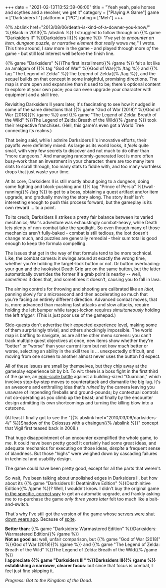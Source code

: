 +++
date = "2021-02-13T13:52:39-08:00"
title = "Yeah yeah, pale horses and scythes and a revolver, we get it"
category = ["Playing A Game"]
game = ["Darksiders II"]
platform = ["PC"]
rating = ["Meh"]
+++

{{% abslink href="2013/08/06/death-is-kind-of-a-downer-you-know/" %}}Back in 2013{{% /abslink %}} I struggled to follow through on {{% game "Darksiders II" %}}Darksiders II{{% /game %}}: <i>"I've yet to encounter an item, dungeon puzzle, or narrative element that really </i>wows<i> me,</i>" I wrote.  This time around, I saw more in the game - and played through more <i>of</i> the game - but still lost interest well before the finish line.

{{% game "Darksiders" %}}The first installment{{% /game %}} felt a lot like an amalgam of {{% tag "God of War" %}}God of War{{% /tag %}} and {{% tag "The Legend of Zelda" %}}The Legend of Zelda{{% /tag %}}, and the sequel builds on that concept in some insightful, promising directions.  The map is more open and expansive than it used to be; there's optional content to explore at your own pace; you can even upgrade your character with equipment and a skill tree.

Revisiting Darksiders II years later, it's fascinating to see how it nudged in some of the same directions that {{% game "God of War (2018)" %}}God of War (2018){{% /game %}} and {{% game "The Legend of Zelda: Breath of the Wild" %}}The Legend of Zelda: Breath of the Wild{{% /game %}} took their respective franchises.  (Hell, this game's even got a World Tree connecting its realms.)

That being said, while I admire Darksiders II's innovative efforts, their payoffs were definitely mixed.  As large as its world looks, it <i>feels</i> quite small, with very few secrets to discover and not much to do other than "more dungeons."  And managing randomly-generated loot is more often busy-work than an investment in your character: there are too many item slots to scroll through, too many stats to fiddle with, and too many worthless drops that just waste your time.

At its core, Darksiders II is still mostly about going to a dungeon, doing some fighting and block-pushing and {{% tag "Prince of Persia" %}}wall-running{{% /tag %}} to get to a boss, obtaining a quest artifact and/or item upgrade, and gradually moving the story along.  The story itself isn't interesting enough to push this process forward, but the gameplay is its own reward ... to a point.

To its credit, Darksiders II strikes a pretty fair balance between its varied mechanics; War's adventure was exhaustingly combat-heavy, while Death lets plenty of non-combat take the spotlight.  So even though many of those mechanics aren't fully-baked - combat is still tedious, the loot doesn't change much, and puzzles are generally remedial - their sum total is good enough to keep the formula compelling.

The issues that get in the way of that formula tend to be more technical.  Like, the combat camera: it swings around at exactly the wrong time, whether you're holding the target-lock button or not.  Or button overloading: your gun and the <s>hookshot</s> Death Grip are on the same button, but the latter automatically overrides the former if a grab point is nearby -- well, <i>sometimes</i> it does that, and sometimes it doesn't, causing you to fall in lava.

The aiming controls for throwing and shooting are calibrated like an <i>idiot</i>, panning slowly for a microsecond and then accelerating so much that you're facing an entirely different direction.  Advanced combat moves, that is, more advanced than mashing fast attacks and slow attacks, require holding the left bumper while target-lockon requires <i>simultaneously</i> holding the left <i>trigger</i>.  (This is just poor use of the gamepad.)

Side-quests don't advertise their expected experience level, making some of them surprisingly trivial, and others shockingly impossible.  The world map is baffling to navigate, as are all the other menu screens: you can't track multiple quest objectives at once, new items show whether they're "better" or "worse" than your current item but not <i>how much</i> better or worse, selecting an ability in the skill tree is ... unexpectedly difficult, and moving from one screen to another almost never uses the button I'd expect.

All of these issues are small by themselves, but they chip away at the gameplay experience bit by bit.  To wit: there is a boss fight in the first third of the game, an <a href="https://guides.gamepressure.com/darksidersii/guide.asp?ID=16148">epic-scale battle</a> against a building-sized "Guardian," which involves step-by-step moves to counterattack and dismantle the big lug.  It's an awesome and enthralling idea that's <i>ruined</i> by the camera leaving you unaware of impending fireballs and ground-pounds; by contextual controls not co-operating as you climb up the beast; and finally by the encounter design admitting its own shortcomings and turning the killing blow into a cutscene.

(At least I finally got to see the "{{% abslink href="2010/03/06/darksiders-4/" %}}Shadow of the Colossus with a chaingun{{% /abslink %}}" concept that Vigil first teased back in 2008.)

That huge disappointment of an encounter exemplified the whole game, to me.  It could have been pretty good!  It certainly had some great ideas, and adequate mechanics for executing on those ideas, <i>despite</i> a frequent sense of blandness.  But those "highs" were weighed down by cascading failures in technical and usability design.

The game could have been pretty good, except for all the parts that weren't.

So wait, I've been talking about unpolished edges in Darksiders II, but how about its {{% game "Darksiders II: Deathinitive Edition" %}}Deathinitive Edition{{% /game %}}?  Well, I wouldn't know.  I didn't buy the original game <a href="https://steamcommunity.com/app/50620/discussions/0/496880503058530074/#c496880503058651709">in the specific, correct way</a> to get an automatic upgrade, and frankly asking me to re-purchase the game <i>only three years later</i> felt too much like a bait-and-switch.

That's why I've still got the version of the game whose <a href="https://gamefaqs.gamespot.com/boards/988570-darksiders-ii/66834538">servers were shut down years ago</a>.  Because of <a href="https://www.youtube.com/watch?v=fP0MXJAQhmo">spite</a>.

<b>Better than</b>: {{% game "Darksiders: Warmastered Edition" %}}Darksiders: Warmastered Edition{{% /game %}}  
<b>Not as good as</b>: well, unfair comparison, but {{% game "God of War (2018)" %}}God of War (2018){{% /game %}} and {{% game "The Legend of Zelda: Breath of the Wild" %}}The Legend of Zelda: Breath of the Wild{{% /game %}}  
<b>I appreciate {{% game "Darksiders III" %}}Darksiders III{{% /game %}} establishing a narrower, clearer focus</b>: but since that focus is combat, I feel just fine skipping it.

<i>Progress: Got to the Kingdom of the Dead.</i>
